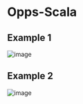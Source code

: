# Opps-Scala

## Example 1

![image](https://user-images.githubusercontent.com/46570973/175894676-06d4826e-f498-4869-ade7-798eb0959128.png)

## Example 2

![image](https://user-images.githubusercontent.com/46570973/175895059-1caf30ea-8f1f-4547-a4de-ccd6f07de140.png)
